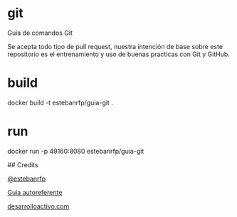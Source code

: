 git
===

Guía de comandos Git

Se acepta todo tipo de pull request, nuestra intención de base sobre este repositorio es el entrenamiento y uso de buenas practicas con Git y GitHub. 

build
=====
docker build -t estebanrfp/guia-git .

run
===
docker run -p 49160:8080 estebanrfp/guia-git

## Credits

[@estebanrfp](https://desarrolloactivo.com/)

[Guia autoreferente](http://estebanrfp.github.io/git/)

[desarrolloactivo.com](https://desarrolloactivo.com)
